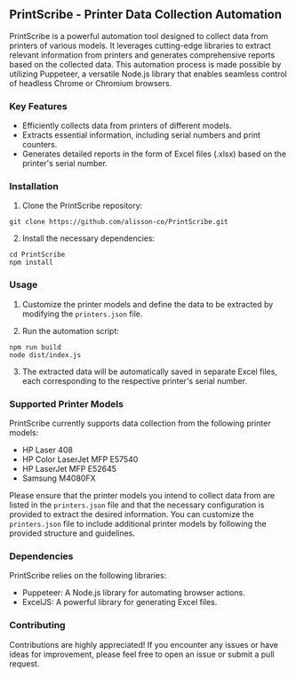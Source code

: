 ## PrintScribe - Printer Data Collection Automation

PrintScribe is a powerful automation tool designed to collect data from printers of various models. It leverages cutting-edge libraries to extract relevant information from printers and generates comprehensive reports based on the collected data. This automation process is made possible by utilizing Puppeteer, a versatile Node.js library that enables seamless control of headless Chrome or Chromium browsers.

### Key Features

- Efficiently collects data from printers of different models.
- Extracts essential information, including serial numbers and print counters.
- Generates detailed reports in the form of Excel files (.xlsx) based on the printer's serial number.

### Installation

1. Clone the PrintScribe repository:

```shell
git clone https://github.com/alisson-co/PrintScribe.git
```

2. Install the necessary dependencies:

```shell
cd PrintScribe
npm install
```

### Usage

1. Customize the printer models and define the data to be extracted by modifying the `printers.json` file.

2. Run the automation script:

```shell
npm run build
node dist/index.js
```

3. The extracted data will be automatically saved in separate Excel files, each corresponding to the respective printer's serial number.

### Supported Printer Models

PrintScribe currently supports data collection from the following printer models:

- HP Laser 408
- HP Color LaserJet MFP E57540
- HP LaserJet MFP E52645
- Samsung M4080FX

Please ensure that the printer models you intend to collect data from are listed in the `printers.json` file and that the necessary configuration is provided to extract the desired information. You can customize the `printers.json` file to include additional printer models by following the provided structure and guidelines.


### Dependencies

PrintScribe relies on the following libraries:

- Puppeteer: A Node.js library for automating browser actions.
- ExcelJS: A powerful library for generating Excel files.

### Contributing

Contributions are highly appreciated! If you encounter any issues or have ideas for improvement, please feel free to open an issue or submit a pull request.
